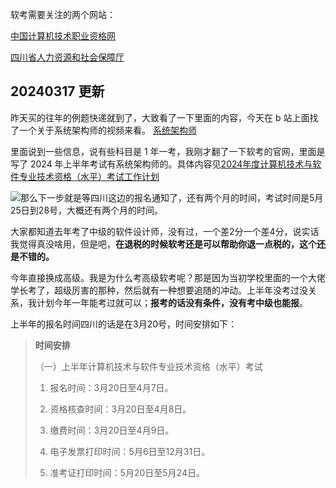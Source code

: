 软考需要关注的两个网站：

[中国计算机技术职业资格网](https://www.ruankao.org.cn/)

[四川省人力资源和社会保障厅](https://www.scpta.com.cn/)

## 20240317 更新

昨天买的往年的例题快递就到了，大致看了一下里面的内容，今天在 b 站上面找了一个关于系统架构师的视频来看。
[系统架构师](https://www.bilibili.com/video/BV1Dy4y1a71j/?spm_id_from=333.337.search-card.all.click&vd_source=35e7dde81183ac464990a0a0ab794bce)

里面说到一些信息，说有些科目是 1 年一考，我刚才翻了一下软考的官网，里面是写了 2024 年上半年考试有系统架构师的。具体内容见[2024年度计算机技术与软件专业技术资格（水平）考试工作计划](https://www.ruankao.org.cn/article/content/2403051540559587162476957)

![](https://www.ruankao.org.cn/asset/upload/image/20240305/17096265794767.jpg)那么下一步就是等四川这边的报名通知了，还有两个月的时间，考试时间是5月25日到28号，大概还有两个月的时间。

大家都知道去年考了中级的软件设计师，没有过，一个差2分一个差4分，说实话我觉得真没啥用，但是吧，**在退税的时候软考还是可以帮助你退一点税的，这个还是不错的。**

今年直接换成高级。我是为什么考高级软考呢？那是因为当初学校里面的一个大佬学长考了，超级厉害的那种，然后就有一种想要追随的冲动。上半年没考过没关系，我计划今年一年能考过就可以；**报考的话没有条件，没有考中级也能报**。

上半年的报名时间四川的话是在3月20号，时间安排如下：

> **时间安排**
>
> （一）上半年计算机技术与软件专业技术资格（水平）考试
>
> 1. 报名时间：3月20日至4月7日。
>
> 2. 资格核查时间：3月20日至4月8日。
>
> 3. 缴费时间：3月20日至4月9日。
>
> 4. 电子发票打印时间：5月6日至12月31日。
>
> 5. 准考证打印时间：5月20日至5月24日。
